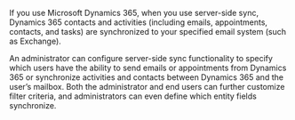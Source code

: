 If you use Microsoft Dynamics 365, when you use server-side sync, Dynamics 365 contacts and activities (including emails, appointments, contacts, and tasks) are synchronized to your specified email system (such as Exchange).  
  
 An administrator can configure server-side sync functionality to specify which users have the ability to send emails or appointments from Dynamics 365 or synchronize activities and contacts between Dynamics 365 and the user’s mailbox. Both the administrator and end users can further customize filter criteria, and administrators can even define which entity fields synchronize.